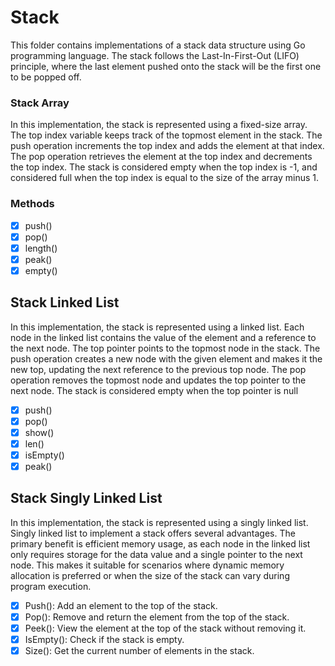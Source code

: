 # Stack

This folder contains implementations of a stack data structure using Go programming language. The stack follows the Last-In-First-Out (LIFO) principle, where the last element pushed onto the stack will be the first one to be popped off.

### Stack Array

In this implementation, the stack is represented using a fixed-size array. The top index variable keeps track of the topmost element in the stack. The push operation increments the top index and adds the element at that index. The pop operation retrieves the element at the top index and decrements the top index. The stack is considered empty when the top index is -1, and considered full when the top index is equal to the size of the array minus 1.

### Methods

- [x] push()
- [x] pop()
- [x] length()
- [x] peak()
- [x] empty()

## Stack Linked List

In this implementation, the stack is represented using a linked list.
Each node in the linked list contains the value of the element and a reference to the next node.
The top pointer points to the topmost node in the stack.
The push operation creates a new node with the given element and makes it the new top, updating the next reference to the previous top node.
The pop operation removes the topmost node and updates the top pointer to the next node. The stack is considered empty when the top pointer is null

- [x] push()
- [x] pop()
- [x] show()
- [x] len()
- [x] isEmpty()
- [x] peak()

## Stack Singly Linked List

In this implementation, the stack is represented using a singly linked list.
Singly linked list to implement a stack offers several advantages.
The primary benefit is efficient memory usage, as each node in the linked list only requires storage for the data value and a single pointer to the next node.
This makes it suitable for scenarios where dynamic memory allocation is preferred or when the size of the stack can vary during program execution.

- [x] Push(): Add an element to the top of the stack.
- [x] Pop(): Remove and return the element from the top of the stack.
- [x] Peek(): View the element at the top of the stack without removing it.
- [x] IsEmpty(): Check if the stack is empty.
- [x] Size(): Get the current number of elements in the stack.
